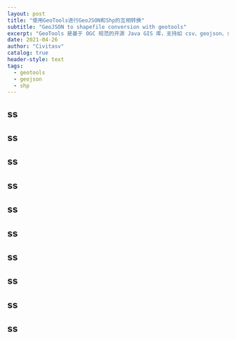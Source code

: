 ```yaml
---
layout: post
title: "使用GeoTools进行GeoJSON和Shp的互相转换"
subtitle: "GeoJSON to shapefile conversion with geotools"
excerpt: "GeoTools 是基于 OGC 规范的开源 Java GIS 库，支持如 csv、geojson、shapefile、wfs 等矢量数据格式的读取和转换，本文介绍如何使用 GeoTools 实现geojson 与 shp 数据的相互转换"
date: 2021-04-26
author: "Civitasv"
catalog: true
header-style: text
tags:
  - geotools
  - geojson
  - shp
---
```


## ss

## ss

## ss

## ss

## ss

## ss

## ss

## ss

## ss

## ss
